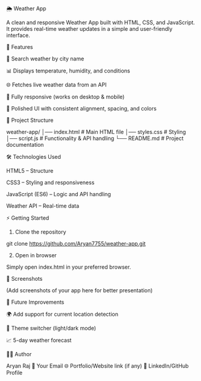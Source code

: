 🌦️ Weather App

A clean and responsive Weather App built with HTML, CSS, and JavaScript.
It provides real-time weather updates in a simple and user-friendly interface.

🚀 Features

📍 Search weather by city name

📊 Displays temperature, humidity, and conditions

🌐 Fetches live weather data from an API

📱 Fully responsive (works on desktop & mobile)

🎨 Polished UI with consistent alignment, spacing, and colors

📂 Project Structure

weather-app/
│── index.html # Main HTML file
│── styles.css # Styling
│── script.js # Functionality & API handling
└── README.md # Project documentation

🛠️ Technologies Used

HTML5 – Structure

CSS3 – Styling and responsiveness

JavaScript (ES6) – Logic and API handling

Weather API – Real-time data

⚡ Getting Started
1. Clone the repository

git clone https://github.com/Aryan7755/weather-app.git

2. Open in browser

Simply open index.html in your preferred browser.

📸 Screenshots

(Add screenshots of your app here for better presentation)

📌 Future Improvements

🌍 Add support for current location detection

🎨 Theme switcher (light/dark mode)

📈 5-day weather forecast

👨‍💻 Author

Aryan Raj
📧 Your Email
🌐 Portfolio/Website link (if any)
🔗 LinkedIn/GitHub Profile